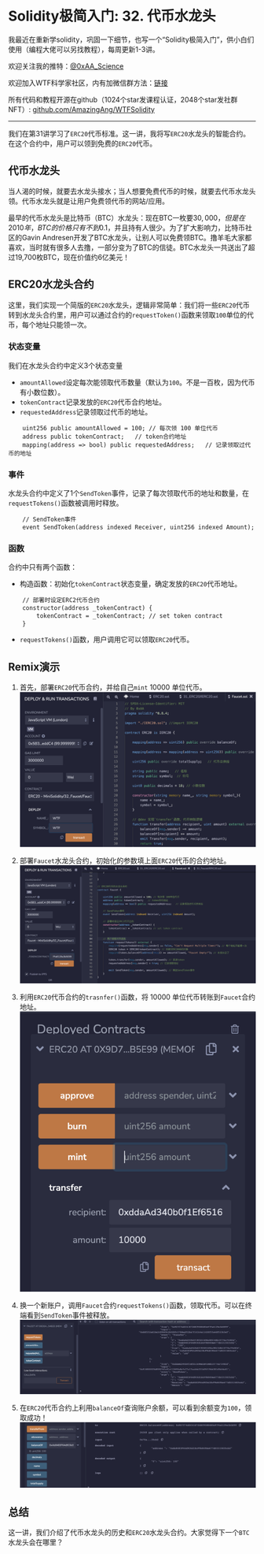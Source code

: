 # Solidity极简入门: 32. 代币水龙头

我最近在重新学solidity，巩固一下细节，也写一个“Solidity极简入门”，供小白们使用（编程大佬可以另找教程），每周更新1-3讲。

欢迎关注我的推特：[@0xAA_Science](https://twitter.com/0xAA_Science)

欢迎加入WTF科学家社区，内有加微信群方法：[链接](https://discord.gg/5akcruXrsk)

所有代码和教程开源在github（1024个star发课程认证，2048个star发社群NFT）: [github.com/AmazingAng/WTFSolidity](https://github.com/AmazingAng/WTFSolidity)

-----

我们在第31讲学习了`ERC20`代币标准。这一讲，我将写`ERC20`水龙头的智能合约。在这个合约中，用户可以领到免费的`ERC20`代币。

## 代币水龙头

当人渴的时候，就要去水龙头接水；当人想要免费代币的时候，就要去代币水龙头领。代币水龙头就是让用户免费领代币的网站/应用。

最早的代币水龙头是比特币（BTC）水龙头：现在BTC一枚要$30,000，但是在2010年，BTC的价格只有不到$0.1，并且持有人很少。为了扩大影响力，比特币社区的Gavin Andresen开发了BTC水龙头，让别人可以免费领BTC。撸羊毛大家都喜欢，当时就有很多人去撸，一部分变为了BTC的信徒。BTC水龙头一共送出了超过19,700枚BTC，现在价值约6亿美元！

## ERC20水龙头合约

这里，我们实现一个简版的`ERC20`水龙头，逻辑非常简单：我们将一些`ERC20`代币转到水龙头合约里，用户可以通过合约的`requestToken()`函数来领取`100`单位的代币，每个地址只能领一次。

### 状态变量

我们在水龙头合约中定义3个状态变量

- `amountAllowed`设定每次能领取代币数量（默认为`100`。不是一百枚，因为代币有小数位数）。
- `tokenContract`记录发放的`ERC20`代币合约地址。
- `requestedAddress`记录领取过代币的地址。

```solidity
    uint256 public amountAllowed = 100; // 每次领 100 单位代币
    address public tokenContract;   // token合约地址
    mapping(address => bool) public requestedAddress;   // 记录领取过代币的地址
```

### 事件

水龙头合约中定义了1个`SendToken`事件，记录了每次领取代币的地址和数量，在`requestTokens()`函数被调用时释放。

```solidity
    // SendToken事件    
    event SendToken(address indexed Receiver, uint256 indexed Amount); 
```

### 函数

合约中只有两个函数：

- 构造函数：初始化`tokenContract`状态变量，确定发放的`ERC20`代币地址。
```solidity
    // 部署时设定ERC2代币合约
    constructor(address _tokenContract) {
        tokenContract = _tokenContract; // set token contract
    }
```

- `requestTokens()`函数，用户调用它可以领取`ERC20`代币。

## Remix演示

1. 首先，部署`ERC20`代币合约，并给自己`mint` 10000 单位代币。
    ![部署`ERC20`](./img/32-1.png)

2. 部署`Faucet`水龙头合约，初始化的参数填上面`ERC20`代币的合约地址。
    ![部署`Faucet`水龙头合约](./img/32-2.png)

3. 利用`ERC20`代币合约的`trasnfer()`函数，将 10000 单位代币转账到`Faucet`合约地址。
    ![给`Faucet`水龙头合约转账](./img/32-3.png)

4. 换一个新账户，调用`Faucet`合约`requestTokens()`函数，领取代币。可以在终端看到`SendToken`事件被释放。
    ![requestToken](./img/32-4.png)

5. 在`ERC20`代币合约上利用`balanceOf`查询账户余额，可以看到余额变为`100`，领取成功！
    ![领取成功](./img/32-5.png)

## 总结

这一讲，我们介绍了代币水龙头的历史和`ERC20`水龙头合约。大家觉得下一个`BTC`水龙头会在哪里？